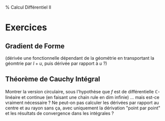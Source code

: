 % Calcul Différentiel II

Exercices
================================================================================

Gradient de Forme
--------------------------------------------------------------------------------

(dérivée une fonctionnelle dépendant de la géométrie en transportant la
géomtrie par $I+u$, puis dérivée par rapport à $u$ ?)

Théorème de Cauchy Intégral
--------------------------------------------------------------------------------

Montrer la version circulaire, sous l'hypothèse que $f$ est de différentielle
$\mathbb{C}$-linéaire et continue (en faisant une chain rule en dim infinie)
... mais est-ce vraiment nécessaire ? Ne peut-on pas calculer les dérivées
par rapport au centre et au rayon sans ça, avec uniquement la dérivation
"point par point" et les résultats de convergence dans les intégrales ?